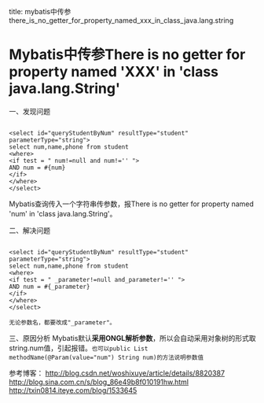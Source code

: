 title: mybatis中传参there_is_no_getter_for_property_named_xxx_in_class_java.lang.string 

#  Mybatis中传参There is no getter for property named 'XXX' in 'class java.lang.String' 
一、发现问题
```

<select id="queryStudentByNum" resultType="student" parameterType="string">  
select num,name,phone from student  
<where> 
<if test = " num!=null and num!='' ">
AND num = #{num}
</if>
</where>
</select>

``` 
Mybatis查询传入一个字符串传参数，报There is no getter for property named 'num' in 'class java.lang.String'。


二、解决问题
```

<select id="queryStudentByNum" resultType="student" parameterType="string">  
select num,name,phone from student  
<where> 
<if test = " _parameter!=null and_parameter!='' ">
AND num = #{_parameter}
</if>
</where>
</select>

```
` 无论参数名，都要改成"_parameter"。 `


三、原因分析
Mybatis默认**采用ONGL解析参数**，所以会自动采用对象树的形式取string.num值，引起报错。` 也可以public List methodName(@Param(value="num") String num)的方法说明参数值 `

参考博客：
http://blog.csdn.net/woshixuye/article/details/8820387
http://blog.sina.com.cn/s/blog_86e49b8f010191hw.html
http://txin0814.iteye.com/blog/1533645
